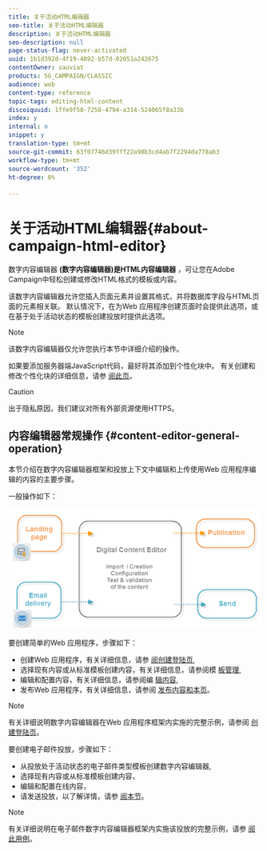 ```yaml
---
title: 关于活动HTML编辑器
seo-title: 关于活动HTML编辑器
description: 关于活动HTML编辑器
seo-description: null
page-status-flag: never-activated
uuid: 1b1d392d-4f19-4092-b57d-02051a242675
contentOwner: sauviat
products: SG_CAMPAIGN/CLASSIC
audience: web
content-type: reference
topic-tags: editing-html-content
discoiquuid: 1ffe9f58-7258-4794-a314-524065f8a33b
index: y
internal: n
snippet: y
translation-type: tm+mt
source-git-commit: 63f07746d39fff22a98b3cd4ab7f2294da778ab3
workflow-type: tm+mt
source-wordcount: '352'
ht-degree: 0%

---
```



# 关于活动HTML编辑器{#about-campaign-html-editor}

数字内容编辑器 **(数字内容编辑器)是HTML内容编辑器** ，可让您在Adobe Campaign中轻松创建或修改HTML格式的模板或内容。

该数字内容编辑器允许您插入页面元素并设置其格式，并将数据库字段与HTML页面的元素相关联。 默认情况下，在为Web 应用程序创建页面时会提供此选项，或在基于处于活动状态的模板创建投放时提供此选项。

>[!NOTE]
>
>该数字内容编辑器仅允许您执行本节中详细介绍的操作。
>
>如果要添加服务器端JavaScript代码，最好将其添加到个性化块中。 有关创建和修改个性化块的详细信息，请参 [阅此页](../../delivery/using/personalization-blocks.md)。

>[!CAUTION]
>
>出于隐私原因，我们建议对所有外部资源使用HTTPS。

## 内容编辑器常规操作 {#content-editor-general-operation}

本节介绍在数字内容编辑器框架和投放上下文中编辑和上传使用Web 应用程序编辑的内容的主要步骤。

一般操作如下：

![](assets/dce_schema.png)

要创建简单的Web 应用程序，步骤如下：

* 创建Web 应用程序，有关详细信息，请参 [阅创建登陆页](../../web/using/creating-a-landing-page.md),
* 选择现有内容或从标准模板创建内容，有关详细信息，请参阅模 [板管理](../../web/using/template-management.md),
* 编辑和配置内容，有关详细信息，请参阅编 [辑内容](../../web/using/editing-content.md),
* 发布Web 应用程序，有关详细信息，请参阅 [发布内容](../../web/using/creating-a-landing-page.md#step-3---publishing-content)[和本页](../../web/using/publishing-a-web-form.md#managing-web-forms-delivery-and-tracking)。

>[!NOTE]
>
>有关详细说明数字内容编辑器在Web 应用程序框架内实施的完整示例，请参阅 [创建登陆页](../../web/using/creating-a-landing-page.md)。

要创建电子邮件投放，步骤如下：

* 从投放处于活动状态的电子邮件类型模板创建数字内容编辑器,
* 选择现有内容或从标准模板创建内容，
* 编辑和配置在线内容，
* 请发送投放，以了解详情，请参 [阅本节](../../delivery/using/steps-about-delivery-creation-steps.md)。

>[!NOTE]
>
>有关详细说明在电子邮件数字内容编辑器框架内实施该投放的完整示例，请参 [阅此用例](../../web/using/use-case--creating-an-email-delivery.md)。

